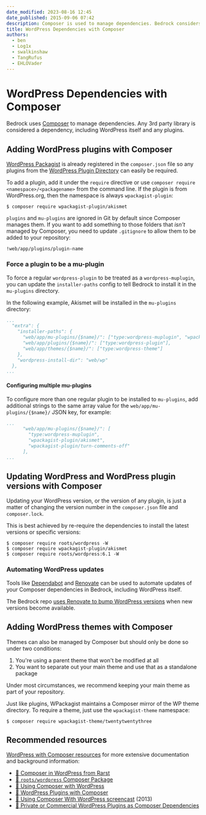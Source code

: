 ```yaml
---
date_modified: 2023-08-16 12:45
date_published: 2015-09-06 07:42
description: Composer is used to manage dependencies. Bedrock considers any 3rd party library as a dependency including WordPress itself and any plugins.
title: WordPress Dependencies with Composer
authors:
  - ben
  - Log1x
  - swalkinshaw
  - TangRufus
  - EHLOVader
---
```


# WordPress Dependencies with Composer

Bedrock uses [Composer](http://getcomposer.org) to manage dependencies. Any 3rd party library is considered a dependency, including WordPress itself and any plugins.

## Adding WordPress plugins with Composer

[WordPress Packagist](http://wpackagist.org/) is already registered in the `composer.json` file so any plugins from the [WordPress Plugin Directory](http://wordpress.org/plugins/) can easily be required.

To add a plugin, add it under the `require` directive or use `composer require <namespace>/<packagename>` from the command line. If the plugin is from WordPress.org, then the namespace is always `wpackagist-plugin`:

```shell
$ composer require wpackagist-plugin/akismet
```

`plugins` and `mu-plugins` are ignored in Git by default since Composer manages them. If you want to add something to those folders that *isn't* managed by Composer, you need to update `.gitignore` to allow them to be added to your repository:

`!web/app/plugins/plugin-name`

### Force a plugin to be a mu-plugin

To force a regular `wordpress-plugin` to be treated as a `wordpress-muplugin`, you can update the `installer-paths` config to tell Bedrock to install it in the `mu-plugins` directory.

In the following example, Akismet will be installed in the `mu-plugins` directory:

```yaml
...
  "extra": {
    "installer-paths": {
      "web/app/mu-plugins/{$name}/": ["type:wordpress-muplugin", "wpackagist-plugin/akismet"],
      "web/app/plugins/{$name}/": ["type:wordpress-plugin"],
      "web/app/themes/{$name}/": ["type:wordpress-theme"]
    },
    "wordpress-install-dir": "web/wp"
  },
...
```

#### Configuring multiple mu-plugins

To configure more than one regular plugin to be installed to `mu-plugins`, add additional strings to the same array value for the `web/app/mu-plugins/{$name}/` JSON key, for example:

```yaml
...
      "web/app/mu-plugins/{$name}/": [
        "type:wordpress-muplugin", 
        "wpackagist-plugin/akismet",
        "wpackagist-plugin/turn-comments-off"
      ],
...
```

## Updating WordPress and WordPress plugin versions with Composer

Updating your WordPress version, or the version of any plugin, is just a matter of changing the version number in the `composer.json` file and `composer.lock`.

This is best achieved by re-require the dependencies to install the latest versions or specific versions:

```shell
$ composer require roots/wordpress -W
$ composer require wpackagist-plugin/akismet
$ composer require roots/wordpress:6.1 -W
```

### Automating WordPress updates

Tools like [Dependabot](https://dependabot.com/) and [Renovate](https://www.mend.io/free-developer-tools/renovate/) can be used to automate updates of your Composer dependencies in Bedrock, including WordPress itself.

The Bedrock repo [uses Renovate to bump WordPress versions](https://github.com/roots/bedrock/blob/e14658bbae2c64df9605168a9c7932e5e10a9dd8/.github/renovate.json) when new versions become available.

## Adding WordPress themes with Composer

Themes can also be managed by Composer but should only be done so under two conditions:

1. You're using a parent theme that won't be modified at all
2. You want to separate out your main theme and use that as a standalone package

Under most circumstances, we recommend keeping your main theme as part of your repository.

Just like plugins, WPackagist maintains a Composer mirror of the WP theme directory. To require a theme, just use the `wpackagist-theme` namespace:

```shell
$ composer require wpackagist-theme/twentytwentythree
```

## Recommended resources

[WordPress with Composer resources](https://roots.io/composer-wordpress-resources/) for more extensive documentation and background information:

- [📝 Composer in WordPress from Rarst](https://composer.rarst.net/)
- [📝 `roots/wordpress` Composer Package](https://roots.io/announcing-the-roots-wordpress-composer-package/)
- [📝 Using Composer with WordPress](https://roots.io/using-composer-with-wordpress/)
- [📝 WordPress Plugins with Composer](https://roots.io/wordpress-plugins-with-composer/)
- [🎥 Using Composer With WordPress screencast](https://www.youtube.com/watch?v=2cFRQA1_GY0) (2013)
- [📝 Private or Commercial WordPress Plugins as Composer Dependencies](https://roots.io/bedrock/docs/private-or-commercial-wordpress-plugins-as-composer-dependencies/)
